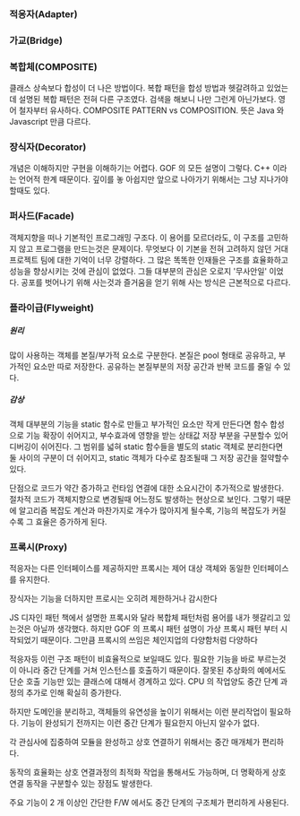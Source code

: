 ### 적응자(Adapter)
### 가교(Bridge)
### 복합체(COMPOSITE)
클래스 상속보다 합성이 더 나은 방법이다. 복합 패턴을 합성 방법과 헷갈려하고 있었는데 설명된 복합 패턴은 전혀 다른 구조였다. 검색을 해보니 나만 그런게 아닌가보다. 영어 철자부터 유사하다. COMPOSITE PATTERN vs COMPOSITION. 뜻은 Java 와 Javascript 만큼 다르다.

### 장식자(Decorator)
개념은 이해하지만 구현을 이해하기는 어렵다. GOF 의 모든 설명이 그렇다. C++ 이라는 언어적 한계 때문이다. 깊이를 놓 아쉽지만 앞으로 나아가기 위해서는 그냥 지나가야 할때도 있다.

### 퍼사드(Facade)
객체지향을 떠나 기본적인 프로그래밍 구조다. 이 용어를 모르더라도, 이 구조를 고민하지 않고 프로그램을 만드는것은 문제이다. 무엇보다 이 기본을 전혀 고려하지 않던 거대 프로젝트 팀에 대한 기억이 너무 강렬하다. 그 많은 똑똑한 인재들은 구조를 효율화하고 성능을 향상시키는 것에 관심이 없었다. 그들 대부분의 관심은 오로지 '무사안일' 이었다. 공포를 벗어나기 위해 사는것과 즐거움을 얻기 위해 사는 방식은 근본적으로 다르다.

### 플라이급(Flyweight)
##### 원리
많이 사용하는 객체를 본질/부가적 요소로 구분한다. 본질은 pool 형태로 공유하고, 부가적인 요소만 따로 저장한다. 공유하는 본질부분의 저장 공간과 반복 코드를 줄일 수 있다.

##### 감상
객체 대부분의 기능을 static 함수로 만들고 부가적인 요소만 작게 만든다면 함수 합성으로 기능 확장이 쉬어지고, 부수효과에 영향을 받는 상태값 저장 부분을 구분할수 있어 디버깅이 쉬어진다. 그 범위를 넓혀 static 함수들을 별도의 static 객체로 분리한다면 둘 사이의 구분이 더 쉬어지고, static 객체가 다수로 참조될때 그 저장 공간을 절약할수 있다.

단점으로 코드가 약간 증가하고 런타임 연결에 대한 소요시간이 추가적으로 발생한다. 절차적 코드가 객체지향으로 변경될때 어느정도 발생하는 현상으로 보인다. 그렇기 때문에 알고리즘 복잡도 계산과 마찬가지로 개수가 많아지게 될수록, 기능의 복잡도가 커질 수록 그 효율은 증가하게 된다.

### 프록시(Proxy)
적응자는 다른 인터페이스를 제공하지만 프록시는 제어 대상 객체와 동일한 인터페이스를 유지한다.

장식자는 기능을 더하지만 프로시는 오히려 제한하거나 감시한다

JS 디자인 패턴 책에서 설명한 프록시와 달라 복합체 패턴처럼 용어를 내가 헷갈리고 있는것은 아닐까 생각했다. 하지만 GOF 의 프록시 패턴 설명이 가상 프록시 패턴 부터 시작되었기 때문이다. 그만큼 프록시의 쓰임은 체인지업의 다양함처럼 다양하다

적응자등 이런 구조 패턴이 비효율적으로 보일때도 있다. 필요한 기능을 바로 부르는것이 아니라 중간 단계를 거쳐 인스턴스를 호출하기 때문이다. 잘못된 추상화의 예에서도 단순 호출 기능만 있는 클래스에 대해서 경계하고 있다. CPU 의 작업양도 중간 단계 과정의 추가로 인해 확실히 증가한다.

하지만 도메인을 분리하고, 객체들의 유연성을 높이기 위해서는 이런 분리작업이 필요하다. 기능이 완성되기 전까지는 이런 중간 단계가 필요한지 아닌지 알수가 없다.

각 관심사에 집중하여 모듈을 완성하고 상호 연결하기 위해서는 중간 매개체가 편리하다.

동작의 효율화는 상호 연결과정의 최적화 작업을 통해서도 가능하며, 더 명확하게 상호 연결 동작을 구분할수 있는 장점도 발생한다.

주요 기능이 2 개 이상인 간단한 F/W 에서도 중간 단계의 구조체가 편리하게 사용된다.

